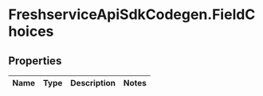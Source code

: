 # FreshserviceApiSdkCodegen.FieldChoices

## Properties

| Name | Type | Description | Notes |
| ---- | ---- | ----------- | ----- |
